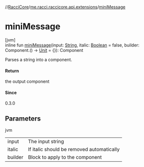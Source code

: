 //[RacciCore](../../index.md)/[me.racci.raccicore.api.extensions](index.md)/[miniMessage](mini-message.md)

# miniMessage

[jvm]\
inline fun [miniMessage](mini-message.md)(input: [String](https://kotlinlang.org/api/latest/jvm/stdlib/kotlin/-string/index.html), italic: [Boolean](https://kotlinlang.org/api/latest/jvm/stdlib/kotlin/-boolean/index.html) = false, builder: Component.()
-&gt; [Unit](https://kotlinlang.org/api/latest/jvm/stdlib/kotlin/-unit/index.html) = {}): Component

Parses a string into a component.

#### Return

the output component

#### Since

0.3.0

## Parameters

jvm

| | |
|---|---|
| input | The input string |
| italic | If italic should be removed automatically |
| builder | Block to apply to the component |
